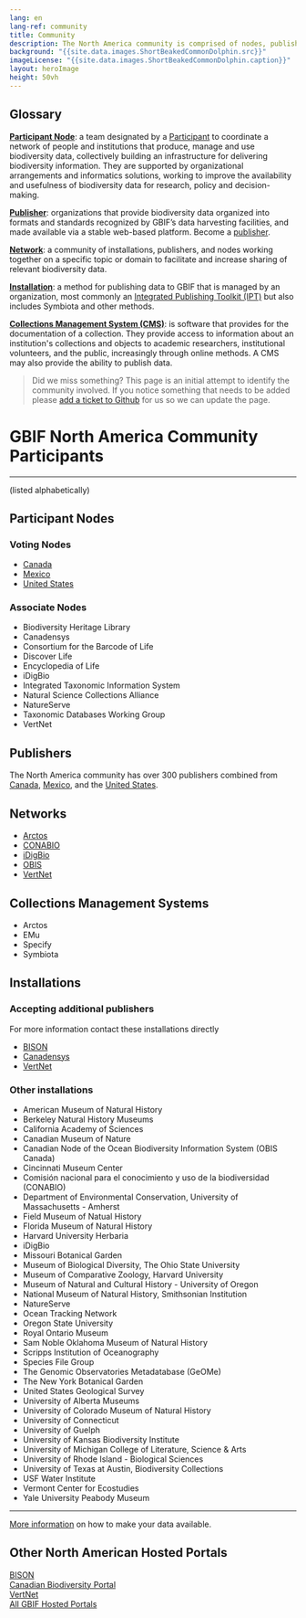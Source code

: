 ```yaml
---
lang: en
lang-ref: community
title: Community
description: The North America community is comprised of nodes, publishers, installations, and networks working together to manage and use biodiversity data.
background: "{{site.data.images.ShortBeakedCommonDolphin.src}}"
imageLicense: "{{site.data.images.ShortBeakedCommonDolphin.caption}}"
layout: heroImage
height: 50vh
---
```


## Glossary
[**Participant Node**](#nodes): a team designated by a [Participant](https://www.gbif.org/the-gbif-network#:~:text=The%20Participant%20network,open%20access%20to%20biodiversity%20data) to coordinate a network of people and institutions that produce, manage and use biodiversity data, collectively building an infrastructure for delivering biodiversity information. They are supported by organizational arrangements and informatics solutions, working to improve the availability and usefulness of biodiversity data for research, policy and decision-making.   

[**Publisher**](#publishers): organizations that provide biodiversity data organized into formats and standards recognized by GBIF’s data harvesting facilities, and made available via a stable web-based platform. Become a [publisher](https://www.gbif.org/become-a-publisher).   

[**Network**](#networks): a community of installations, publishers, and nodes working together on a specific topic or domain to facilitate and increase sharing of relevant biodiversity data. 

[**Installation**](#installations): a method for publishing data to GBIF that is managed by an organization, most commonly an [Integrated Publishing Toolkit (IPT)](https://www.gbif.org/ipt) but also includes Symbiota and other methods.    

[**Collections Management System (CMS)**](#cms): is software that provides for the documentation of a collection. They provide access to information about an institution's collections and objects to academic researchers, institutional volunteers, and the public, increasingly through online methods. A CMS may also provide the ability to publish data.


> Did we miss something? This page is an initial attempt to identify the community involved. If you notice something that needs to be added please [add a ticket to Github](https://github.com/gbif/hp-north-america/issues/new) for us so we can update the page.


# GBIF North America Community Participants 
------------------------------
(listed alphabetically)

<a name="nodes"></a>Participant Nodes
------------
### Voting Nodes
- [Canada](https://www.gbif.org/country/CA/summary)
- [Mexico](https://www.gbif.org/country/MX/summary)
- [United States](https://www.gbif.org/country/US/summary)

### Associate Nodes
- Biodiversity Heritage Library
- Canadensys
- Consortium for the Barcode of Life
- Discover Life
- Encyclopedia of Life
- iDigBio
- Integrated Taxonomic Information System
- Natural Science Collections Alliance
- NatureServe
- Taxonomic Databases Working Group
- VertNet

<a name="publishers"></a>Publishers
------------
The North America community has over 300 publishers combined from [Canada](https://www.gbif.org/publisher/search?country=CA), [Mexico](https://www.gbif.org/publisher/search?country=MX), and the [United States](https://www.gbif.org/publisher/search?country=US).

<a name="networks"></a>Networks
------------
- [Arctos](https://www.gbif.org/network/1f2c0cbe-40df-43f6-ba07-e76133e78c31)
- [CONABIO](https://www.gbif.org/publisher/ff90b050-c256-11db-b71b-b8a03c50a862)
- [iDigBio](https://www.idigbio.org/)
- [OBIS](https://www.gbif.org/network/2b7c7b4f-4d4f-40d3-94de-c28b6fa054a6)
- [VertNet](http://www.vertnet.org/)

<a name="cms"></a>Collections Management Systems
------------
- Arctos
- EMu
- Specify
- Symbiota

<a name="installations"></a>Installations
------------
### Accepting additional publishers
For more information contact these installations directly
- [BISON](https://bison.usgs.gov/ipt/)
- [Canadensys](http://data.canadensys.net/ipt/)
- [VertNet](http://ipt.vertnet.org:8080/ipt/)

### Other installations
- American Museum of Natural History
- Berkeley Natural History Museums
- California Academy of Sciences
- Canadian Museum of Nature
- Canadian Node of the Ocean Biodiversity Information System (OBIS Canada)
- Cincinnati Museum Center
- Comisión nacional para el conocimiento y uso de la biodiversidad (CONABIO)
- Department of Environmental Conservation, University of Massachusetts - Amherst
- Field Museum of Natual History
- Florida Museum of Natural History
- Harvard University Herbaria
- iDigBio
- Missouri Botanical Garden
- Museum of Biological Diversity, The Ohio State University
- Museum of Comparative Zoology, Harvard University
- Museum of Natural and Cultural History - University of Oregon
- National Museum of Natural History, Smithsonian Institution
- NatureServe
- Ocean Tracking Network
- Oregon State University
- Royal Ontario Museum
- Sam Noble Oklahoma Museum of Natural History
- Scripps Institution of Oceanography
- Species File Group
- The Genomic Observatories Metadatabase (GeOMe)
- The New York Botanical Garden
- United States Geological Survey
- University of Alberta Museums
- University of Colorado Museum of Natural History
- University of Connecticut
- University of Guelph
- University of Kansas Biodiversity Institute
- University of Michigan College of Literature, Science & Arts
- University of Rhode Island - Biological Sciences
- University of Texas at Austin, Biodiversity Collections
- USF Water Institute
- Vermont Center for Ecostudies
- Yale University Peabody Museum

------
[More information](https://data-blog.gbif.org/post/installations-and-hosting-solutions-explained/) on how to make your data available.

Other North American Hosted Portals
----------
[BISON](https://hp-bison.gbif-staging.org/)     
[Canadian Biodiversity Portal](https://hp-canadian-biodiversity.gbif-staging.org/)     
[VertNet](https://hp-vertnet-plus.gbif-staging.org/)    
[All GBIF Hosted Portals](https://dev.gbif.org/hosted-portals.html)    

